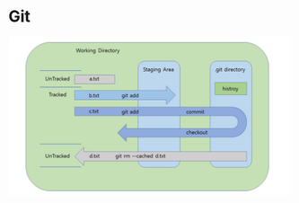 # Git

![Git progress](https://github.com/lastsky20/practice/blob/master/git%20progress.jpg?raw=true)